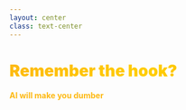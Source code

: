 ```yaml
---
layout: center
class: text-center
---
```


<div class="flex flex-col items-center justify-center h-full">
  <h1 class="!text-7xl !leading-tight !mb-8">
    Remember the hook?
  </h1>

  <p class="!text-4xl !opacity-80">
    AI will make you dumber
  </p>
</div>

<style>
h1 {
  background: linear-gradient(135deg, #FDB913 0%, #FFCD00 50%, #F7A600 100%);
  -webkit-background-clip: text;
  -webkit-text-fill-color: transparent;
  background-clip: text;
  font-weight: 900;
}

p {
  color: #FDB913;
  font-weight: 700;
}

.slidev-layout {
  background: linear-gradient(135deg, #1a1a1a 0%, #2d2d2d 100%);
  color: #ffffff;
}
</style>
